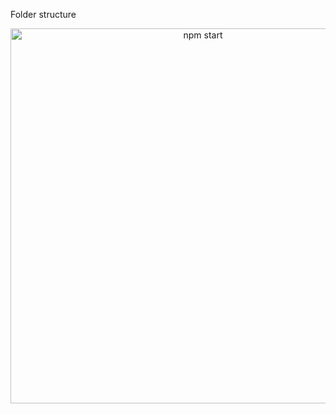 Folder structure

<p align='center'>
    <img src='https://static.kambria.io/misc/folder_structure.png' width='600' alt='npm start'>
</p>